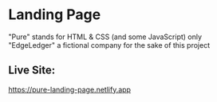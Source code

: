 # Landing Page
"Pure" stands for HTML &amp; CSS (and some JavaScript) only <br>
"EdgeLedger" a fictional company for the sake of this project

## Live Site:
https://pure-landing-page.netlify.app
